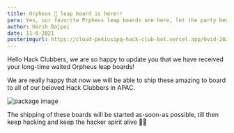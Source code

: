 ```yaml
---
title: Orpheus 🦕 leap board is here!!
para: Yes, our favorite Prpheus leap boards are here, let the party begin!.
author: Harsh Bajpai
date: 11-6-2021
posterimgurl: https://cloud-pe4iusipq-hack-club-bot.vercel.app/0vid-20210611-wa0253.gif
---
```


Hello Hack Clubbers, we are so happy to update you that we have received your long-time waited Orpheus leap boards!

We are really happy that now we will be able to ship these amazing to board to all of our beloved Hack Clubbers in APAC.

<img src=https://cloud-i5iipz36l-hack-club-bot.vercel.app/0image.png alt="package image" size="150px" />

The shipping of these boards will be started as-soon-as possible, till then keep hacking and keep the hacker spirit alive 🙌🏾
